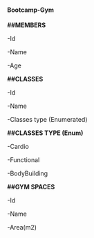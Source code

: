 #### Bootcamp-Gym

**##MEMBERS**

-Id

-Name

-Age

**##CLASSES**

-Id

-Name

-Classes type (Enumerated)

**##CLASSES TYPE (Enum)**

-Cardio

-Functional

-BodyBuilding

**##GYM SPACES**

-Id

-Name

-Area(m2)
